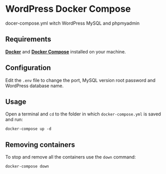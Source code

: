 # WordPress Docker Compose

docer-compose.yml witch WordPress MySQL and phpmyadmin

## Requirements

**[Docker](https://docs.docker.com/install/)** and **[Docker Compose](https://docs.docker.com/compose/install/)**  installed on your machine.

## Configuration

Edit the `.env` file to change the port, MySQL version root password and WordPress database name.

## Usage

Open a terminal and `cd` to the folder in which `docker-compose.yml` is saved and run:

```
docker-compose up -d
```

## Removing containers

To stop and remove all the containers use the `down` command:

```
docker-compose down
```